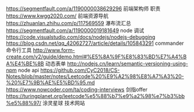 https://segmentfault.com/a/1190000038629296 前端架构师 职责
https://www.kwgg2020.com/ 前端资源导航
https://zhuanlan.zhihu.com/p/117569559 瀑布流汇总
https://segmentfault.com/a/1190000019181649 node 调试
https://code.visualstudio.com/docs/nodejs/nodejs-debugging
https://blog.csdn.net/qq_42062727/article/details/105843291 commander 命令行工具
http://www.form-create.com/v2/guide/demo.html#%E5%8A%9F%E8%83%BD%E7%A4%BA%E4%BE%8B 动态表单
http://nodejs.cn/learn/semantic-versioning-using-npm node api
https://github.com/CyC2018/CS-Notes/blob/master/notes/Leetcode%20%E9%A2%98%E8%A7%A3%20-%20%E7%9B%AE%E5%BD%95.md
https://www.nowcoder.com/ta/coding-interviews 剑指offer
https://turingplanet.org/leetcode%e5%88%b7%e9%a2%98%e7%b3%bb%e5%88%97/ 涂灵星球 技术网站

